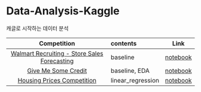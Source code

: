 # Data-Analysis-Kaggle
캐글로 시작하는 데이터 분석



|                         Competition                          | contents | Link                                                        |
| :----------------------------------------------------------: | :------- | ----------------------------------------------------------- |
| [Walmart Recruiting - Store Sales Forecasting](https://www.kaggle.com/c/walmart-recruiting-store-sales-forecasting) | baseline | [notebook](./notebook/walmart/walmart-week1-baseline.ipynb)|
| [Give Me Some Credit](https://www.kaggle.com/c/GiveMeSomeCredit) | baseline, EDA | [notebook](./notebook/givemesomecredit/credit-week2-eda.ipynb) |
| [Housing Prices Competition](https://www.kaggle.com/c/home-data-for-ml-course/overview) | linear_regression | [notebook](./notebook/housingprices/housingprices-week6-regression.ipynb) |

